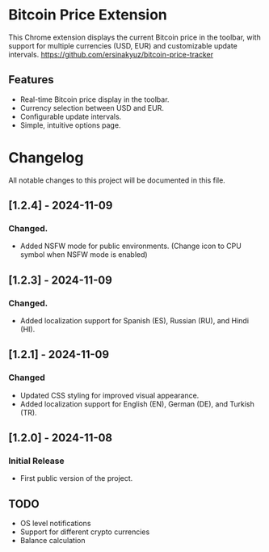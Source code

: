 # Bitcoin Price Extension

This Chrome extension displays the current Bitcoin price in the toolbar, with support for multiple currencies (USD, EUR) and customizable update intervals.
https://github.com/ersinakyuz/bitcoin-price-tracker


## Features
- Real-time Bitcoin price display in the toolbar.
- Currency selection between USD and EUR.
- Configurable update intervals.
- Simple, intuitive options page.


# Changelog

All notable changes to this project will be documented in this file.
## [1.2.4] - 2024-11-09
### Changed.
- Added NSFW mode for public environments. (Change icon to CPU symbol when NSFW mode is enabled)

## [1.2.3] - 2024-11-09
### Changed.
- Added localization support for Spanish (ES), Russian (RU), and Hindi (HI).

## [1.2.1] - 2024-11-09
### Changed
- Updated CSS styling for improved visual appearance.
- Added localization support for English (EN), German (DE), and Turkish (TR).

## [1.2.0] - 2024-11-08
### Initial Release
- First public version of the project.



## TODO

- OS level notifications
- Support for different crypto currencies 
- Balance calculation